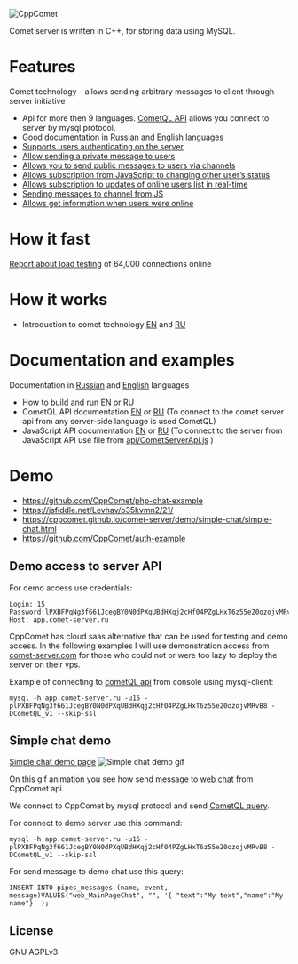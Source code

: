 ![CppComet](https://comet-server.com/img/CppComet.png)

Comet server is written in C++, for storing data using MySQL.   

# Features

Comet technology – allows sending arbitrary messages to client through server initiative

* Api for more then 9 languages. [CometQL API](http://comet-server.org/doku.php/en:comet:cometql) allows you connect to server by mysql protocol.
* Good documentation in [Russian](http://comet-server.org/doku.php/ru) and [English](http://comet-server.org/doku.php/en) languages
* [Supports users authenticating on the server](https://comet-server.com/wiki/doku.php/en:comet:authentication#users_authorization_on_the_cometserver)
* [Allow sending a private message to users](https://comet-server.com/wiki/doku.php/en:comet:cometql#table_users_messages)
* [Allows you to send public messages to users via channels](https://comet-server.com/wiki/doku.php/en:comet:cometql#table_pipes_messages)
* [Allows subscription from JavaScript to changing other user’s status](https://comet-server.com/wiki/doku.php/en:comet:javascript_api#subscribe_to_receive_messages_from_channel)
* [Allows subscription to updates of online users list in real-time](https://comet-server.com/wiki/doku.php/en:comet:javascript_api#list_of_online_users_channels_track)
* [Sending messages to channel from JS](https://comet-server.com/wiki/doku.php/en:comet:javascript_api#sending_messages_to_channel_from_js_pipes_web)
* [Allows get information when users were online](https://comet-server.com/wiki/doku.php/en:comet:cometql#table_users_time)
 
# How it fast

[Report about load testing](https://comet-server.com/wiki/doku.php/en:comet:load-testing-result#report_about_testing_of_64000_connections_online) of 64,000 connections online

# How it works

* Introduction to comet technology [EN](https://comet-server.com/wiki/doku.php/en:comet:introduction-to-comet#introduction) and [RU](https://comet-server.com/wiki/doku.php/comet:introduction-to-comet#introduction) 

# Documentation and examples

Documentation in [Russian](http://comet-server.org/doku.php/ru) and [English](http://comet-server.org/doku.php/en) languages
 
 * How to build and run [EN](http://comet-server.org/doku.php/en:comet:building-from-source) or [RU](http://comet-server.org/doku.php/comet:building-from-source)
 * CometQL API documentation [EN](http://comet-server.org/doku.php/en:comet:cometql) or [RU](http://comet-server.org/doku.php/comet:cometql) (To connect to the comet server api from any server-side language is used CometQL)
 * JavaScript API documentation [EN](http://comet-server.org/doku.php/en:comet:javascript_api) or [RU](http://comet-server.org/doku.php/comet:javascript_api) (To connect to the server from JavaScript API use file from [api/CometServerApi.js](https://github.com/CppComet/comet-server/tree/master/api) )

# Demo
 
* https://github.com/CppComet/php-chat-example
* https://jsfiddle.net/Levhav/o35kvmn2/21/
* https://cppcomet.github.io/comet-server/demo/simple-chat/simple-chat.html
* https://github.com/CppComet/auth-example

## Demo access to server API

For demo access use credentials:
```
Login: 15
Password:lPXBFPqNg3f661JcegBY0N0dPXqUBdHXqj2cHf04PZgLHxT6z55e20ozojvMRvB8
Host: app.comet-server.ru
```

CppComet has cloud saas alternative that can be used for testing and demo access.
In the following examples I will use demonstration access from [comet-server.com](http://comet-server.com) for those who could not or were too lazy to deploy the server on their vps.

Example of connecting to [cometQL api](http://comet-server.org/doku.php/en:comet:cometql) from console using mysql-client:
```
mysql -h app.comet-server.ru -u15 -plPXBFPqNg3f661JcegBY0N0dPXqUBdHXqj2cHf04PZgLHxT6z55e20ozojvMRvB8 -DCometQL_v1 --skip-ssl
```
## Simple chat demo

[Simple chat demo page](http://comet-server.com/doc/CometQL/MainPageChat/index.php)
![Simple chat demo gif](https://comet-server.com/doc/CometQL/CometQL-demo.gif)

On this gif animation you see how send message to [web chat](http://comet-server.com/doc/CometQL/MainPageChat/index.php) from CppComet api.

We connect to CppComet by mysql protocol and send [CometQL query](http://comet-server.org/doku.php/en:comet:cometql).

For connect to demo server use this command:
```
mysql -h app.comet-server.ru -u15 -plPXBFPqNg3f661JcegBY0N0dPXqUBdHXqj2cHf04PZgLHxT6z55e20ozojvMRvB8 -DCometQL_v1 --skip-ssl
```
For send message to demo chat use this query:
```
INSERT INTO pipes_messages (name, event, message)VALUES("web_MainPageChat", "", '{ "text":"My text","name":"My name"}' );
```

License
----

GNU AGPLv3

 
